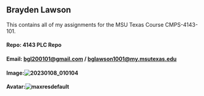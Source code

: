 ## Brayden Lawson
This contains all of my assignments for the MSU Texas Course CMPS-4143-101.
#### Repo: 4143 PLC Repo
#### Email: bgl200101@gmail.com / bglawson1001@my.msutexas.edu
#### Image:![20230108_010104](https://user-images.githubusercontent.com/122930732/213792198-2ec0a7e9-3401-499d-8e7d-353c619e63b9.jpg)
#### Avatar:![maxresdefault](https://user-images.githubusercontent.com/122930732/214144673-08107c5d-40cf-42d9-ac6e-003c88a54a1a.jpg)




